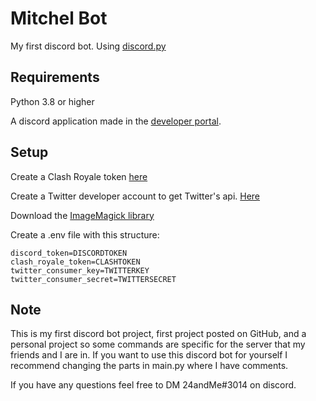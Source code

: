 # Mitchel Bot

My first discord bot. Using [discord.py](https://github.com/Rapptz/discord.py)

## Requirements
Python 3.8 or higher

A discord application made in the [developer portal](https://discord.com/developers/applications).

## Setup

Create a Clash Royale token [here](https://developer.clashroyale.com/#/)

Create a Twitter developer account to get Twitter's api. [Here](https://developer.twitter.com/apps)

Download the [ImageMagick library](https://imagemagick.org/script/download.php#windows)

Create a .env file with this structure:
```env
discord_token=DISCORDTOKEN
clash_royale_token=CLASHTOKEN
twitter_consumer_key=TWITTERKEY
twitter_consumer_secret=TWITTERSECRET
```

## Note
This is my first discord bot project, first project posted on GitHub, and a personal project so some commands
are specific for the server that my friends and I are in. If you want to use this discord bot
for yourself I recommend changing the parts in main.py where I have comments.

If you have any questions feel free to DM 24andMe#3014 on discord.